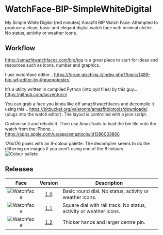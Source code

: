 # WatchFace-BIP-SimpleWhiteDigital
My Simple White Digital (red minutes) Amazfit BIP Watch Face.  Attempted to produce a clean, basic and elegant digital watch face with minimal clutter. No status, activity or weather icons.

## Workflow

https://amazfitwatchfaces.com/bip/top is a great place to start for ideas and resources such as icons, number and graphics.

I use watchface editor…
https://forum.gizchina.it/index.php?/topic/1489-bip-wf-editor-by-ilgruppotester/

It’s a utility written in compiled Python (into pyd files) by this guy…
https://github.com/lucventurini

You can grab a face you kinda like off amazfitwatchfaces and decompile it using this…
https://bitbucket.org/valeronm/amazfitbiptools/downloads/  (plugs into the watch editor).  The layout is controlled with a json script.

Customise it and rebuild it.  Then use AmazTools to load the bin file onto the watch from the iPhone…
https://apps.apple.com/us/app/amaztools/id1386033880

176x176 pixels with an 8-colour palette. The decompiler seems to do the dithering on images if you aren’t using one of the 8 colours. ![Colour pallete](https://github.com/threadz/WatchFace-BIP-RoundDial/blob/master/Resources/AmazfitBIPColourPallette.jpg )

## Releases

|                                                                             Face                                                                            | Version | Description                                                                                                                                                                  |
|:-----------------------------------------------------------------------------------------------------------------------------------------------------------:|:-------:|------------------------------------------------------------------------------------------------------------------------------------------------------------------------------|
| ![Watchface ](https://github.com/threadz/WatchFace-BIP-RoundDial/blob/master/Releases/RoundDial_packed_V1.0_animated.gif ) |   [1.0](https://github.com/threadz/WatchFace-BIP-RoundDial/blob/master/Releases/RoundDial_packed_V1.0.bin)   | Basic round dial. No status, activity or weather icons.                                                                                                                |
| ![Watchface ](https://github.com/threadz/WatchFace-BIP-RoundDial/blob/master/Releases/RoundDial_packed_V1.1_animated.gif ) |   [1.1](https://github.com/threadz/WatchFace-BIP-RoundDial/blob/master/Releases/RoundDial_packed_V1.1.bin)   | Square dial with rail track. No status, activity or weather icons.                                                                                                   |
| ![Watchface ](https://github.com/threadz/WatchFace-BIP-RoundDial/blob/master/Releases/RoundDial_packed_V1.2_animated.gif ) |   [1.2](https://github.com/threadz/WatchFace-BIP-RoundDial/blob/master/Releases/RoundDial_packed_V1.2.bin)   | Thicker hands and larger centre pin.                                                                                                                                   |

  
